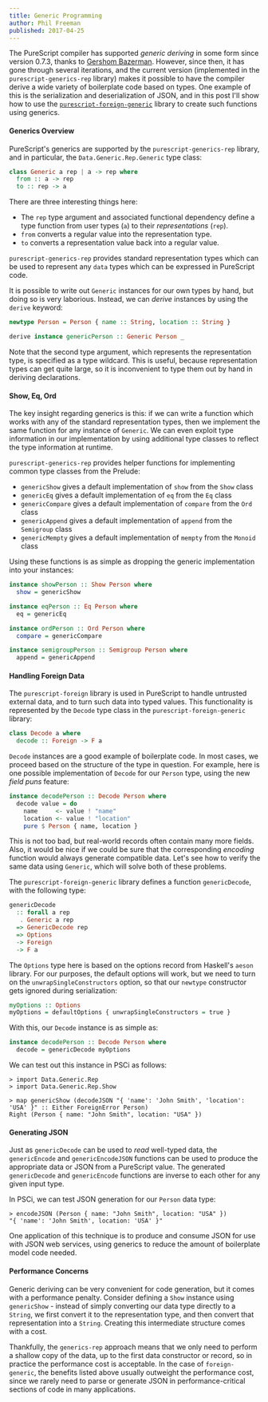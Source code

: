 ```yaml
---
title: Generic Programming
author: Phil Freeman
published: 2017-04-25
---
```


The PureScript compiler has supported _generic deriving_ in some form since version 0.7.3, thanks to [Gershom Bazerman](http://gbaz.github.io/). However, since then, it has gone through several iterations, and the current version (implemented in the `purescript-generics-rep` library) makes it possible to have the compiler derive a wide variety of boilerplate code based on types. One example of this is the serialization and deserialization of JSON, and in this post I'll show how to use the [`purescript-foreign-generic`](https://github.com/paf31/purescript-foreign-generic) library to create such functions using generics.

#### Generics Overview

PureScript's generics are supported by the `purescript-generics-rep` library, and in particular, the `Data.Generic.Rep.Generic` type class:

```purescript
class Generic a rep | a -> rep where
  from :: a -> rep
  to :: rep -> a
```

There are three interesting things here:

- The `rep` type argument and associated functional dependency define a type function from user types (`a`) to their _representations_ (`rep`).
- `from` converts a regular value into the representation type.
- `to` converts a representation value back into a regular value.

`purescript-generics-rep` provides standard representation types which can be used to represent any `data` types which can be expressed in PureScript code.

It is possible to write out `Generic` instances for our own types by hand, but doing so is very laborious. Instead, we can _derive_ instances by using the `derive` keyword:

```purescript
newtype Person = Person { name :: String, location :: String }

derive instance genericPerson :: Generic Person _
```

Note that the second type argument, which represents the representation type, is specified as a type wildcard. This is useful, because representation types can get quite large, so it is inconvenient to type them out by hand in deriving declarations.

#### Show, Eq, Ord

The key insight regarding generics is this: if we can write a function which works with any of the standard representation types, then we implement the same function for any instance of `Generic`. We can even exploit type information in our implementation by using additional type classes to reflect the type information at runtime.

`purescript-generics-rep` provides helper functions for implementing common type classes from the Prelude:

- `genericShow` gives a default implementation of `show` from the `Show` class
- `genericEq` gives a default implementation of `eq` from the `Eq` class
- `genericCompare` gives a default implementation of `compare` from the `Ord` class
- `genericAppend` gives a default implementation of `append` from the `Semigroup` class
- `genericMempty` gives a default implementation of `mempty` from the `Monoid` class

Using these functions is as simple as dropping the generic implementation into your instances:

```purescript
instance showPerson :: Show Person where
  show = genericShow

instance eqPerson :: Eq Person where
  eq = genericEq

instance ordPerson :: Ord Person where
  compare = genericCompare

instance semigroupPerson :: Semigroup Person where
  append = genericAppend
```

#### Handling Foreign Data

The `purescript-foreign` library is used in PureScript to handle untrusted external data, and to turn such data into typed values. This functionality is represented by the `Decode` type class in the `purescript-foreign-generic` library:

```purescript
class Decode a where
  decode :: Foreign -> F a
```

`Decode` instances are a good example of boilerplate code. In most cases, we proceed based on the structure of the type in question. For example, here is one possible implementation of `Decode` for our `Person` type, using the new _field puns_ feature:

``` haskell
instance decodePerson :: Decode Person where
  decode value = do
    name     <- value ! "name"
    location <- value ! "location"
    pure $ Person { name, location }
```

This is not too bad, but real-world records often contain many more fields. Also, it would be nice if we could be sure that the corresponding _encoding_ function would always generate compatible data. Let's see how to verify the same data using `Generic`, which will solve both of these problems.

The `purescript-foreign-generic` library defines a function `genericDecode`, with the following type:

``` haskell
genericDecode 
  :: forall a rep
   . Generic a rep
  => GenericDecode rep
  => Options
  -> Foreign
  -> F a
```

The `Options` type here is based on the options record from Haskell's `aeson` library. For our purposes, the default options will work, but we need to turn on the `unwrapSingleConstructors` option, so that our `newtype` constructor gets ignored during serialization:

``` haskell
myOptions :: Options
myOptions = defaultOptions { unwrapSingleConstructors = true }
```

With this, our `Decode` instance is as simple as:

``` haskell
instance decodePerson :: Decode Person where
  decode = genericDecode myOptions
```

We can test out this instance in PSCi as follows:

```text
> import Data.Generic.Rep
> import Data.Generic.Rep.Show

> map genericShow (decodeJSON "{ 'name': 'John Smith', 'location': 'USA' }" :: Either ForeignError Person)
Right (Person { name: "John Smith", location: "USA" })
```

#### Generating JSON

Just as `genericDecode` can be used to _read_ well-typed data, the `genericEncode` and `genericEncodeJSON` functions can be used to produce the appropriate data or JSON from a PureScript value. The generated `genericDecode` and `genericEncode` functions are inverse to each other for any given input type.

In PSCi, we can test JSON generation for our `Person` data type:

```text
> encodeJSON (Person { name: "John Smith", location: "USA" })
"{ 'name': 'John Smith', location: 'USA' }"
```

One application of this technique is to produce and consume JSON for use with JSON web services, using generics to reduce the amount of boilerplate model code needed.

#### Performance Concerns

Generic deriving can be very convenient for code generation, but it comes with a performance penalty. Consider defining a `Show` instance using `genericShow` - instead of simply converting our data type directly to a `String`, we first convert it to the representation type, and then convert that representation into a `String`. Creating this intermediate structure comes with a cost.

Thankfully, the `generics-rep` approach means that we only need to perform a shallow copy of the data, up to the first data constructor or record, so in practice the performance cost is acceptable. In the case of `foreign-generic`, the benefits listed above usually outweight the performance cost, since we rarely need to parse or generate JSON in performance-critical sections of code in many applications.

